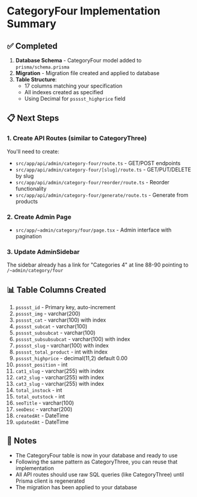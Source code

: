 # CategoryFour Implementation Summary

## ✅ Completed

1. **Database Schema** - CategoryFour model added to `prisma/schema.prisma`
2. **Migration** - Migration file created and applied to database
3. **Table Structure**:
   - 17 columns matching your specification
   - All indexes created as specified
   - Using Decimal for `psssst_highprice` field

## 📋 Next Steps

### 1. Create API Routes (similar to CategoryThree)
You'll need to create:
- `src/app/api/admin/category-four/route.ts` - GET/POST endpoints
- `src/app/api/admin/category-four/[slug]/route.ts` - GET/PUT/DELETE by slug
- `src/app/api/admin/category-four/reorder/route.ts` - Reorder functionality
- `src/app/api/admin/category-four/generate/route.ts` - Generate from products

### 2. Create Admin Page
- `src/app/~admin/category/four/page.tsx` - Admin interface with pagination

### 3. Update AdminSidebar
The sidebar already has a link for "Categories 4" at line 88-90 pointing to `/~admin/category/four`

## 📊 Table Columns Created

1. `psssst_id` - Primary key, auto-increment
2. `psssst_img` - varchar(200)
3. `psssst_cat` - varchar(100) with index
4. `psssst_subcat` - varchar(100)
5. `psssst_subsubcat` - varchar(100)
6. `psssst_subsubsubcat` - varchar(100) with index
7. `psssst_slug` - varchar(100) with index
8. `psssst_total_product` - int with index
9. `psssst_highprice` - decimal(11,2) default 0.00
10. `psssst_position` - int
11. `cat1_slug` - varchar(255) with index
12. `cat2_slug` - varchar(255) with index
13. `cat3_slug` - varchar(255) with index
14. `total_instock` - int
15. `total_outstock` - int
16. `seoTitle` - varchar(100)
17. `seoDesc` - varchar(200)
18. `createdAt` - DateTime
19. `updatedAt` - DateTime

## 🎯 Notes

- The CategoryFour table is now in your database and ready to use
- Following the same pattern as CategoryThree, you can reuse that implementation
- All API routes should use raw SQL queries (like CategoryThree) until Prisma client is regenerated
- The migration has been applied to your database

